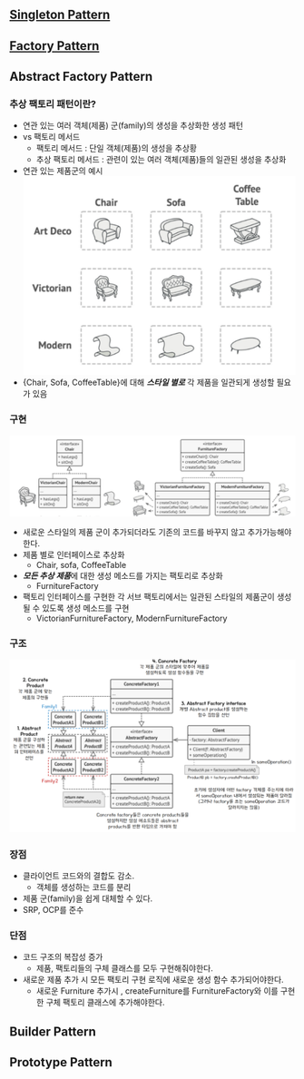 ## [Singleton Pattern](Singleton.md)

## [Factory Pattern](FactoryMethod/FactoryMethod.md)

## Abstract Factory Pattern

### 추상 팩토리 패턴이란? 
- 연관 있는 여러 객체(제품) 군(family)의 생성을 추상화한 생성 패턴 
- vs 팩토리 메서드 
  - 팩토리 메서드 : 단일 객체(제품)의 생성을 추상황 
  - 추상 팩토리 메서드 : 관련이 있는 여러 객체(제품)들의 일관된 생성을 추상화
- 연관 있는 제품군의 예시
![img.png](AbstractFactory/연관있는제품예시.png)
- {Chair, Sofa, CoffeeTable}에 대해 _**스타일 별로**_ 각 제품을 일관되게 생성할 필요가 있음 

### 구현
![img.png](AbstractFactory/구현.png)
- 새로운 스타일의 제품 군이 추가되더라도 기존의 코드를 바꾸지 않고 추가가능해야한다. 
- 제품 별로 인터페이스로 추상화 
  - Chair, sofa, CoffeeTable  
- ***모든 추상 제품***에 대한 생성 메소드를 가지는 팩토리로 추상화 
  - FurnitureFactory 
- 팩토리 인터페이스를 구현한 각 서브 팩토리에서는 일관된 스타일의 제품군이 생성될 수 있도록 생성 메소드를 구현 
  - VictorianFurnitureFactory, ModernFurnitureFactory 

 ### 구조
![img.png](AbstractFactory/structure.png)

### 장점 
- 클라이언트 코드와의 결합도 감소. 
  - 객체를 생성하는 코드를 분리
- 제품 군(family)을 쉽게 대체할 수 있다. 
- SRP, OCP를 준수 

### 단점 
- 코드 구조의 복잡성 증가 
  - 제품, 팩토리들의 구체 클래스를 모두 구현해줘야한다. 
- 새로운 제품 추가 시 모든 팩토리 구현 로직에 새로운 생성 함수 추가되어야한다. 
  - 새로운 Furniture 추가시 , createFurniture를 FurnitureFactory와 이를 구현한 구체 팩토리 클래스에 추가해야한다. 
## Builder Pattern

## Prototype Pattern 